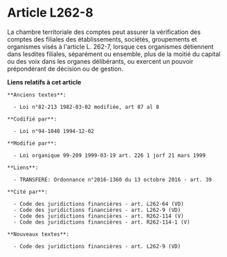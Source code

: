 # Article L262-8

La chambre territoriale des comptes peut assurer la vérification des comptes des filiales des établissements, sociétés,
groupements et organismes visés à l'article L. 262-7, lorsque ces organismes détiennent dans lesdites filiales, séparément ou
ensemble, plus de la moitié du capital ou des voix dans les organes délibérants, ou exercent un pouvoir prépondérant de
décision ou de gestion.

**Liens relatifs à cet article**

	**Anciens textes**:

	  - Loi n°82-213 1982-03-02 modifiée, art 87 al 8

	**Codifié par**:

	  - Loi n°94-1040 1994-12-02

	**Modifié par**:

	  - Loi organique 99-209 1999-03-19 art. 226 1 jorf 21 mars 1999

	**Liens**:

	  - TRANSFERE: Ordonnance n°2016-1360 du 13 octobre 2016 - art. 39

	**Cité par**:

	  - Code des juridictions financières - art. L262-64 (VD)
	  - Code des juridictions financières - art. L262-9 (VD)
	  - Code des juridictions financières - art. R262-114 (V)
	  - Code des juridictions financières - art. R262-114-1 (V)

	**Nouveaux textes**:

	  - Code des juridictions financières - art. L262-9 (VD)
